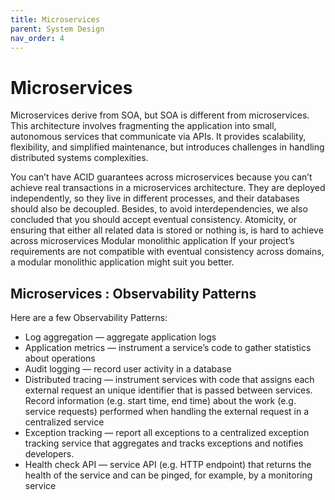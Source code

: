```yaml
---
title: Microservices
parent: System Design
nav_order: 4
---
```


# Microservices
Microservices derive from SOA, but SOA is different from microservices.
This architecture involves fragmenting the application into small, autonomous services that communicate 
via APIs. It provides scalability, flexibility, and simplified maintenance, but introduces challenges in 
handling distributed systems complexities.

You can’t have ACID guarantees across microservices because you can’t achieve real transactions in a microservices architecture. They are deployed independently, so they live in different processes, and their databases should also be decoupled. Besides, to avoid interdependencies, we also concluded that you should accept eventual 
consistency.
Atomicity, or ensuring that either all related data is stored or nothing is, is hard to achieve across microservices
Modular monolithic application
If your project’s requirements are not compatible with eventual consistency across domains, a modular monolithic application might suit you better.
## Microservices : Observability Patterns
Here are a few Observability Patterns:

* Log aggregation — aggregate application logs
* Application metrics — instrument a service’s code to gather statistics about operations
* Audit logging — record user activity in a database
* Distributed tracing — instrument services with code that assigns each external request an unique identifier that is passed between services. Record information (e.g. start time, end time) about the work (e.g. service requests) performed when handling the external request in a centralized service
* Exception tracking — report all exceptions to a centralized exception tracking service that aggregates and tracks exceptions and notifies developers.
* Health check API — service API (e.g. HTTP endpoint) that returns the health of the service and can be pinged, for example, by a monitoring service